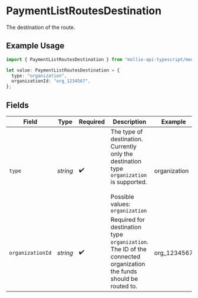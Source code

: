# PaymentListRoutesDestination

The destination of the route.

## Example Usage

```typescript
import { PaymentListRoutesDestination } from "mollie-api-typescript/models/operations";

let value: PaymentListRoutesDestination = {
  type: "organization",
  organizationId: "org_1234567",
};
```

## Fields

| Field                                                                                                                      | Type                                                                                                                       | Required                                                                                                                   | Description                                                                                                                | Example                                                                                                                    |
| -------------------------------------------------------------------------------------------------------------------------- | -------------------------------------------------------------------------------------------------------------------------- | -------------------------------------------------------------------------------------------------------------------------- | -------------------------------------------------------------------------------------------------------------------------- | -------------------------------------------------------------------------------------------------------------------------- |
| `type`                                                                                                                     | *string*                                                                                                                   | :heavy_check_mark:                                                                                                         | The type of destination. Currently only the destination type `organization` is supported.<br/><br/>Possible values: `organization` | organization                                                                                                               |
| `organizationId`                                                                                                           | *string*                                                                                                                   | :heavy_check_mark:                                                                                                         | Required for destination type `organization`. The ID of the connected organization the funds should be routed to.          | org_1234567                                                                                                                |